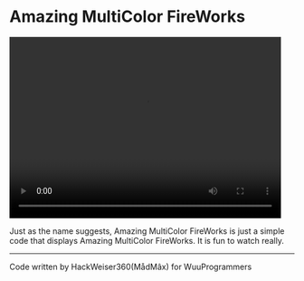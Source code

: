 # Amazing MultiColor FireWorks

<video src="AmazingMulticolorFireWorks.mp4" width="480" height="320" autoplay> Sorry your browser does not support embedding videos. </video>
</body>

Just as the name suggests, Amazing MultiColor FireWorks is just a simple code that displays Amazing MultiColor FireWorks. It is fun to watch really.

***

Code written by HackWeiser360(MådMâx) for WuuProgrammers
